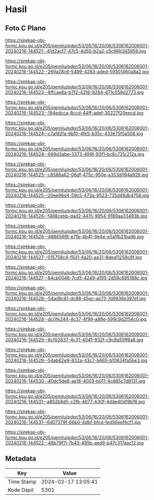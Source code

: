 # Hasil

## Foto C Plano

https://sirekap-obj-formc.kpu.go.id/e205/pemilu/pdpr/53/06/16/20/06/5306162006001-20240216-144521--41d2acf7-47c5-4d50-b2a2-c5c96b345959.jpg

https://sirekap-obj-formc.kpu.go.id/e205/pemilu/pdpr/53/06/16/20/06/5306162006001-20240216-144522--269a28c6-5499-4283-aded-59301460a8a2.jpg

https://sirekap-obj-formc.kpu.go.id/e205/pemilu/pdpr/53/06/16/20/06/5306162006001-20240216-144523--8ffcae8a-b7f2-42f6-9284-471c058d2773.jpg

https://sirekap-obj-formc.kpu.go.id/e205/pemilu/pdpr/53/06/16/20/06/5306162006001-20240216-144523--194edcca-8ccd-44ff-adef-30227f20eecd.jpg

https://sirekap-obj-formc.kpu.go.id/e205/pemilu/pdpr/53/06/16/20/06/5306162006001-20240216-144524--c7afd2fa-6b10-4fe5-b35c-433e75f5a508.jpg

https://sirekap-obj-formc.kpu.go.id/e205/pemilu/pdpr/53/06/16/20/06/5306162006001-20240216-144524--669d3abe-3373-499f-93f1-bc8c731c212a.jpg

https://sirekap-obj-formc.kpu.go.id/e205/pemilu/pdpr/53/06/16/20/06/5306162006001-20240216-144525--c8586a62-06df-475c-950e-a353d094a928.jpg

https://sirekap-obj-formc.kpu.go.id/e205/pemilu/pdpr/53/06/16/20/06/5306162006001-20240216-144525--20ee96d4-59c5-473a-9523-735d48db4756.jpg

https://sirekap-obj-formc.kpu.go.id/e205/pemilu/pdpr/53/06/16/20/06/5306162006001-20240216-144526--f488cebb-dad2-4415-9954-9189aa33493b.jpg

https://sirekap-obj-formc.kpu.go.id/e205/pemilu/pdpr/53/06/16/20/06/5306162006001-20240216-144526--488656f6-e7fb-4b41-9e4e-e5a1fb21ba9b.jpg

https://sirekap-obj-formc.kpu.go.id/e205/pemilu/pdpr/53/06/16/20/06/5306162006001-20240216-144527--015758c4-f501-4a20-ae31-8dea11259c8f.jpg

https://sirekap-obj-formc.kpu.go.id/e205/pemilu/pdpr/53/06/16/20/06/5306162006001-20240216-144527--84cb0046-7cd5-4249-a195-2d59c695188c.jpg

https://sirekap-obj-formc.kpu.go.id/e205/pemilu/pdpr/53/06/16/20/06/5306162006001-20240216-144528--54ad9c61-dc88-45ec-ae73-7d9936e397ef.jpg

https://sirekap-obj-formc.kpu.go.id/e205/pemilu/pdpr/53/06/16/20/06/5306162006001-20240216-144528--dc0fe244-4c37-4f99-a98e-599c9d2f54c0.jpg

https://sirekap-obj-formc.kpu.go.id/e205/pemilu/pdpr/53/06/16/20/06/5306162006001-20240216-144529--6cf02837-4c31-4041-932f-c9c8a55ff6a8.jpg

https://sirekap-obj-formc.kpu.go.id/e205/pemilu/pdpr/53/06/16/20/06/5306162006001-20240216-144529--54ab62e9-832a-43c7-b665-b10634fa5be3.jpg

https://sirekap-obj-formc.kpu.go.id/e205/pemilu/pdpr/53/06/16/20/06/5306162006001-20240216-144530--40dc5de8-ae16-4003-b011-4c685c7d8131.jpg

https://sirekap-obj-formc.kpu.go.id/e205/pemilu/pdpr/53/06/16/20/06/5306162006001-20240216-144531--a852b8d5-c2fb-4677-b30f-4dde40d19b16.jpg

https://sirekap-obj-formc.kpu.go.id/e205/pemilu/pdpr/53/06/16/20/06/5306162006001-20240216-144531--6d07379f-66b0-4dbf-bfcd-fed56eef6cf1.jpg

https://sirekap-obj-formc.kpu.go.id/e205/pemilu/pdpr/53/06/16/20/06/5306162006001-20240216-144522--48b79f11-7b43-495b-aed9-b47c317aac12.jpg


## Metadata

| Key        | Value               |
| ---------- | ------------------- |
| Time Stamp | 2024-02-17 13:05:41 |
| Kode Dapil | 5301                |



